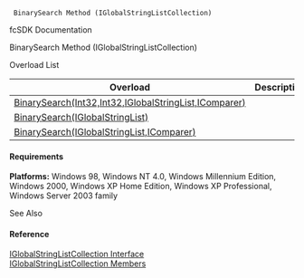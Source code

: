﻿     BinarySearch Method (IGlobalStringListCollection)                                                   

fcSDK Documentation

BinarySearch Method (IGlobalStringListCollection)

Overload List

| Overload | Description |
| --- | --- |
| [BinarySearch(Int32,Int32,IGlobalStringList,IComparer<IGlobalStringList>)](fcSDK~FChoice.Foundation.Clarify.DataObjects.IGlobalStringListCollection~BinarySearch(Int32,Int32,IGlobalStringList,IComparer{IGlobalStringList}).md) |   |
| [BinarySearch(IGlobalStringList)](fcSDK~FChoice.Foundation.Clarify.DataObjects.IGlobalStringListCollection~BinarySearch(IGlobalStringList).md) |   |
| [BinarySearch(IGlobalStringList,IComparer<IGlobalStringList>)](fcSDK~FChoice.Foundation.Clarify.DataObjects.IGlobalStringListCollection~BinarySearch(IGlobalStringList,IComparer{IGlobalStringList}).md) |   |

#### Requirements

**Platforms:** Windows 98, Windows NT 4.0, Windows Millennium Edition, Windows 2000, Windows XP Home Edition, Windows XP Professional, Windows Server 2003 family

See Also

#### Reference

[IGlobalStringListCollection Interface](fcSDK~FChoice.Foundation.Clarify.DataObjects.IGlobalStringListCollection.md)  
[IGlobalStringListCollection Members](fcSDK~FChoice.Foundation.Clarify.DataObjects.IGlobalStringListCollection_members.md)
